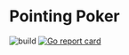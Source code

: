 # Pointing Poker

![build](https://github.com/tim-hilt/pointing-poker/actions/workflows/cicd.yml/badge.svg)
[![Go report card](https://goreportcard.com/badge/github.com/tim-hilt/pointing-poker)](https://goreportcard.com/report/github.com/tim-hilt/pointing-poker)
